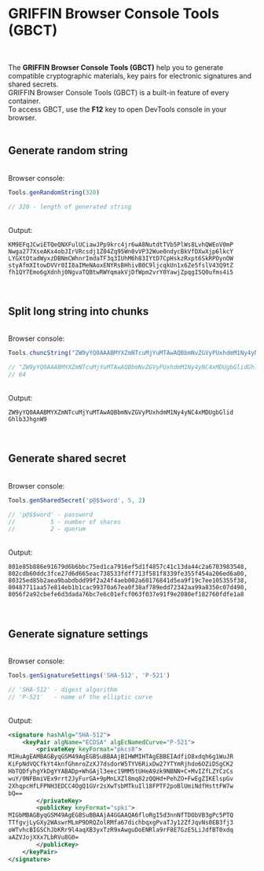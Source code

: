 # GRIFFIN Browser Console Tools (GBCT)

<br>

The <b>GRIFFIN Browser Console Tools (GBCT)</b> help you to generate compatible cryptographic materials, key pairs for electronic signatures and shared secrets.<br>
GRIFFIN Browser Console Tools (GBCT) is a built-in feature of every container.<br>
To access GBCT, use the <b>F12</b> key to open DevTools console in your browser.
<br><br>

## Generate random string

<br>
Browser console:

```javascript
Tools.genRandomString(320)

// 320 - length of generated string
```

<br>
Output:

```text
KM9EFqJCwiETQeQNXFulUCiawJPp9krc4jr6wA8NutdtTVb5PlWs8LvhQWEoV0mP
Nwga277XseAKx4obJIrVRcsdj1Z04Zq95Wn0vVP32Wue0ndycBkVfDXwXjp6lkcY
LYGXtOtadWyxzDBNmCWhnrImdaTF3q3IUhM6h83IYtD7CpHskzRxpt6SkRPOynOW
styAfmXItowDVVr0II8aIMeNAoxENYRsBHhivB0C9ljcqkUn1x6Ze5fslV43Q9tZ
fh1QY7Emo6gXdnhj0NgvaTQBtwRWYqmakVjDfWpm2vrY0YawjZpqgISQ0ufms4i5
```

<br>

## Split long string into chunks

<br>
Browser console:

```javascript
Tools.chuncString("ZW9yYQ0AAABMYXZmNTcuMjYuMTAwAQBbmNvZGVyPUxhdmM1Ny4yNC4xMDUgbGlidGhlb3JhgnW9", 64)

// "ZW9yYQ0AAABMYXZmNTcuMjYuMTAwAQBbmNvZGVyPUxhdmM1Ny4yNC4xMDUgbGlidGhlb3JhgnW9" - source string
// 64                                                                            - length of generated chunks
```

<br>
Output:

```text
ZW9yYQ0AAABMYXZmNTcuMjYuMTAwAQBbmNvZGVyPUxhdmM1Ny4yNC4xMDUgbGlid
Ghlb3JhgnW9
```

<br>

## Generate shared secret

<br>
Browser console:

```javascript
Tools.genSharedSecret('p@$$word', 5, 2)

// 'p@$$word' - password
//          5 - number of shares
//          2 - quorum
```

<br>
Output:

```text
801e85b886e91679d6b6bbc75ed1ca7916ef5d1f4857c41c13da44c2a6703983548,
802cdb60ddc3fce27d6d665eac738533fdff713f581f8339fe355f454a206ed6a00,
80325ed85b2aea9babdbdd99f2a24f4aeb002a60176841d5ea9f19c7ee105355f38,
80487711aa57e814eb1b1cac99370a67ea0f38af789edd72342aa99a8350c07d490,
8056f2a92cbefe6d3dada76bc7e6c01efcf063f037e91f9e2080ef182760fdfe1a8
```

<br>

## Generate signature settings

<br>
Browser console:

```javascript
Tools.genSignatureSettings('SHA-512', 'P-521')

// 'SHA-512' - digest algorithm
// 'P-521'   - name of the elliptic curve
```

<br>
Output:

```xml
<signature hashAlg="SHA-512">
	<keyPair algName="ECDSA" algEcNamedCurve="P-521">
		<privateKey keyFormat="pkcs8">
MIHuAgEAMBAGByqGSM49AgEGBSuBBAAjBIHWMIHTAgEBBEIAdfiO8xdqh6g1WuJR
KiFpNdVQCfkYt4knfGhmroZzXJ7dsdorW5TYV6RixDw27YTYmRjhdo6OZiDSgCK2
HbTQDfyhgYkDgYYABADp+WhGAjl3eec19MM5tUHeA9zk9NBNN+C+MvIZfLZYCzCs
wuY/0NFBmiVEx9rrt2JyFurGA+9pMnLXZl8mq82zQQHd+PehZO+FwEgZIKElspGv
2XhqpcHfLFPNH3EDCC4OgQ1GVr2sXwTsbMTkuIl18FPTF2poBlUmiNdfHsttFW7w
bQ==
		</privateKey>
		<publicKey keyFormat="spki">
MIGbMBAGByqGSM49AgEGBSuBBAAjA4GGAAQA6floRgI5d3nnNfTDObVB3gPc5PTQ
TTfgvjLyGXy2WAswrMLmP9DRQZolRMfa67dichbqxgPvaTJy12ZfJqvNs0EB3fj3
oWTvhcBIGSChJbKRr9l4aqXB3yxTzR9xAwguDoENRla9rF8E7GzE5LiJdfBT0xdq
aAZVJojXXx7LbRVu8G0=
		</publicKey>
	</keyPair>
</signature>
```

<br>
<br>
